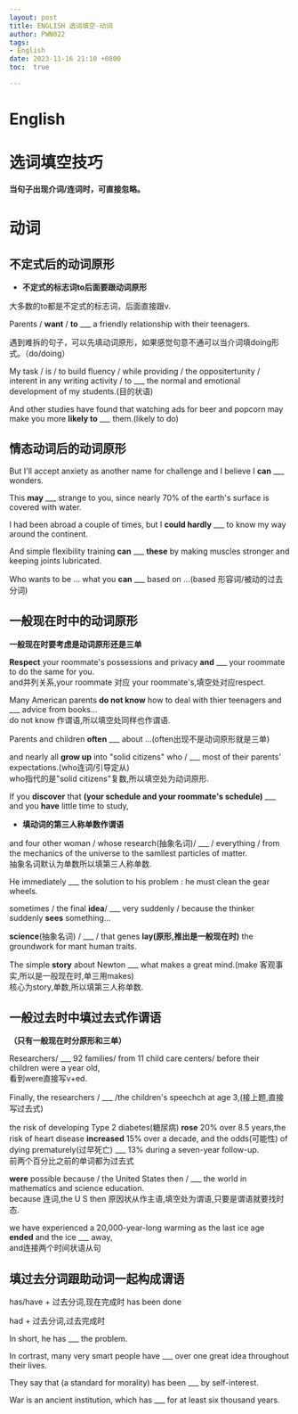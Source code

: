 ```yaml
---
layout: post
title: ENGLISH 选词填空-动词
author: PWN022
tags:
- English
date: 2023-11-16 21:10 +0800
toc:  true

---
```


# English

# 选词填空技巧

**当句子出现介词/连词时，可直接忽略。**

# 动词

## 不定式后的动词原形

- **不定式的标志词to后面要跟动词原形**

大多数的to都是不定式的标志词，后面直接跟v.

Parents / **want** / **to** ___ a friendly relationship with their teenagers.

遇到难拆的句子，可以先填动词原形，如果感觉句意不通可以当介词填doing形式。（do/doing）

My task / is / to build fluency / while providing / the oppositertunity / interent in any writing activity / to ___ the normal and emotional development of my students.(目的状语)

And other studies have found that watching ads for beer and popcorn may make you more **likely to** ___ them.(likely to do)

## **情态动词后的动词原形**

But I'll accept anxiety as another name for challenge and I believe  I **can** ___ wonders.

This **may** ___ strange to you, since nearly 70% of the earth's surface is covered with water.

I had been abroad a couple of times, but I **could hardly** ___ to know my way around the continent.

And simple flexibility training **can** ___ **these** by making muscles stronger and keeping joints lubricated.

Who wants to be ... what you **can** ___ based on ...(based 形容词/被动的过去分词)

## **一般现在时中的动词原形**

**一般现在时要考虑是动词原形还是三单**

**Respect** your roommate's possessions and privacy **and** ___ your roommate to do the same for you.  
and并列关系,your roommate 对应 your roommate's,填空处对应respect.

Many American parents **do not know** how to deal with thier teenagers and ___ advice from books...  
do not know 作谓语,所以填空处同样也作谓语.

Parents and children **often** ___ about ...(often出现不是动词原形就是三单)

and nearly all **grow up** into "solid citizens" who / ___ most of their parents' expectations.(who连词/引导定从)  
who指代的是"solid citizens"复数,所以填空处为动词原形.

If you **discover** that **(your schedule and your roommate's schedule)** ___ and you **have** little time to study,

- **填动词的第三人称单数作谓语**

and four other woman / whose research(抽象名词)/ ___ / everything / from the mechanics of the universe to the samllest particles of matter.  
抽象名词默认为单数所以填第三人称单数.

He immediately ___ the solution to his problem : he must clean the gear wheels.

sometimes / the final **idea**/ ___ very suddenly / because the thinker suddenly **sees** something...

**science**(抽象名词) / ___ / that genes **lay(原形,推出是一般现在时)** the groundwork for mant human traits.

The simple **story** about Newton ___ what makes a great mind.(make 客观事实,所以是一般现在时,单三用makes)  
核心为story,单数,所以填第三人称单数.

## 一般过去时中填过去式作谓语

**（只有一般现在时分原形和三单）**

Researchers/ ___ 92 families/ from 11 child care centers/ before their children were a year old,  
看到were直接写v+ed.

Finally, the researchers / ___ /the children's speechch at age 3,(接上题,直接写过去式)

the risk of developing Type 2 diabetes(糖尿病) **rose** 20% over 8.5 years,the risk of heart disease **increased** 15% over a decade, and the odds(可能性) of dying prematurely(过早死亡) ___ 13% during a seven-year follow-up.  
前两个百分比之前的单词都为过去式

**were** possible because / the United States then / ___ the world in mathematics and science education.  
because 连词,the U S then 原因状从作主语,填空处为谓语,只要是谓语就要找时态.

we have experienced a 20,000-year-long warming as the last ice age **ended** and the ice ___ away,  
and连接两个时间状语从句

## 填过去分词跟助动词一起构成谓语

has/have + 过去分词,现在完成时	has been done

had + 过去分词,过去完成时

In short, he has ___ the problem.

In cortrast, many very smart people have ___ over one great idea throughout their lives.

They say that (a standard for morality) has been ___ by self-interest.

War is an ancient institution, which has ___ for at least six thousand years.
